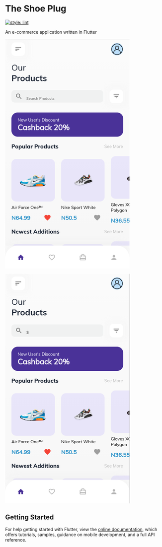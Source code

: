 # The Shoe Plug

[![style: lint](https://img.shields.io/badge/style-lint-4BC0F5.svg)](https://pub.dev/packages/lint)

An e-commerce application written in Flutter

![Screenshot 1](https://github.com/0xdanny/shoeplug/blob/main/screenshots/ss1.png?raw=true)

![Screenshot 2](https://github.com/0xdanny/shoeplug/blob/main/screenshots/ss2.png?raw=true)

## Getting Started

For help getting started with Flutter, view the
[online documentation](https://flutter.dev/docs), which offers tutorials,
samples, guidance on mobile development, and a full API reference.
